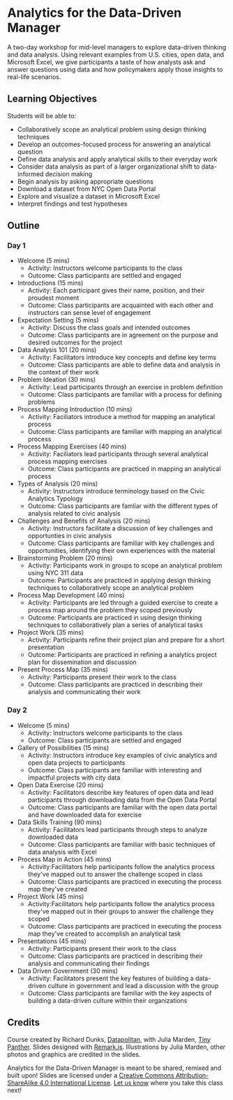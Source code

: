 # Analytics for the Data-Driven Manager

A two-day workshop for mid-level managers to explore data-driven thinking and data analysis. Using relevant examples from U.S. cities, open data, and Microsoft Excel, we give participants a taste of how analysts ask and answer questions using data and how policymakers apply those insights to real-life scenarios.    

## Learning Objectives

Students will be able to:
+ Collaboratively scope an analytical problem using design thinking techniques
+ Develop an outcomes-focused process for answering an analytical question
+ Define data analysis and apply analytical skills to their everyday work
+ Consider data analysis as part of a larger organizational shift to data-informed decision making
+ Begin analysis by asking appropriate questions
+ Download a dataset from NYC Open Data Portal
+ Explore and visualize a dataset in Microsoft Excel
+ Interpret findings and test hypotheses

## Outline
### Day 1
+ Welcome (5 mins)
    + Activity: Instructors welcome participants to the class   
    + Outcome: Class participants are settled and engaged  
+ Introductions (15 mins)
    + Activity: Each participant gives their name, position, and their proudest moment
    + Outcome: Class participants are acquainted with each other and instructors can sense level of engagement 
+ Expectation Setting (5 mins)
    + Activity: Discuss the class goals and intended outcomes
    + Outcome: Class participants are in agreement on the purpose and desired outcomes for the project
+ Data Analysis 101 (20 mins)
    + Activity: Facilitators introduce key concepts and define key terms
    + Outcome: Class participants are able to define data and analysis in the context of their work
+ Problem Ideation (30 mins)
    + Activity: Lead participants through an exercise in problem definition
    + Outcome: Class participants are familiar with a process for defining problems
+ Process Mapping Introduction (10 mins)
    + Activity: Faciliators introduce a method for mapping an analytical process
    + Outcome: Class participants are familiar with mapping an analytical process
+ Process Mapping Exercises (40 mins)
    + Activity: Faciliators lead participants through several analytical process mapping exercises
    + Outcome: Class participants are practiced in mapping an analytical process   
+ Types of Analysis (20 mins)
    + Activity: Instructors introduce terminology based on the Civic Analytics Typology 
    + Outcome: Class participants are famliar with the different types of analysis related to civic analysis
+ Challenges and Benefits of Analysis (20 mins)
    + Activity: Instructors facilitate a discussion of key challenges and opportunties in civic analysis    
    + Outcome: Class participants are familiar with key challenges and opportunities, identifying their own experiences with the material
+ Brainstorming Problem (20 mins)
    + Activity: Participants work in groups to scope an analytical problem using NYC 311 data
    + Outcome: Participants are practiced in applying design thinking techniques to collaboratively scope an analytical problem
+ Process Map Development (40 mins)
    + Activity: Participants are led through a guided exercise to create a process map around the problem they scoped previously
    + Outcome: Participants are practiced in using design thinking techniques to collaboratively plan a series of analytical tasks
+ Project Work (35 mins)
    + Activity: Participants refine their project plan and prepare for a short presentation
    + Outcome: Participants are practiced in refining a analytics project plan for dissemination and discussion
+ Present Process Map (35 mins)
    + Activity: Participants present their work to the class
    + Outcome: Class participants are practiced in describing their analysis and communicating their work

### Day 2
+ Welcome (5 mins)
    + Activity: Instructors welcome participants to the class
    + Outcome: Class participants are settled and engaged
+ Gallery of Possibilities (15 mins)
    + Activity: Instructors introduce key examples of civic analytics and open data projects to participants
    + Outcome: Class participants are familiar with interesting and impactful projects with city data
+ Open Data Exercise (20 mins)
    + Activity: Facilitators describe key features of open data and lead participants through downloading data from the Open Data Portal
    + Outcome: Class participants are familiar with the open data portal and have downloaded data for exercise
+ Data Skills Training (90 mins)
    + Activity: Facilitators lead participants through steps to analyze downloaded data
    + Outcome: Class participants are familiar with basic techniques of data analysis with Excel
+ Process Map in Action (45 mins)
    + Activity:Facilitators help participants follow the analytics process they've mapped out to answer the challenge scoped in class
    + Outcome: Class participants are practiced in executing the process map they've created
+ Project Work (45 mins)
    + Activity:Facilitators help participants follow the analytics process they've mapped out in their groups to answer the challenge they scoped
    + Outcome: Class participants are practiced in executing the process map they've created to accomplish an analytical task
+ Presentations (45 mins)
    + Activity: Participants present their work to the class
    + Outcome: Class participants are practiced in describing their analysis and communicating their findings
+ Data Driven Government (30 mins)
    + Activity: Facilitators present the key features of building a data-driven culture in government and lead a discussion with the group
    + Outcome: Class participants are familiar with the key aspects of building a data-driven culture within their organizations


## Credits

Course created by Richard Dunks, [Datapolitan](http://www.datapolitan.com/), with Julia Marden, [Tiny Panther](http://tinypanther.pizza/). Slides designed with [Remark.js](https://remarkjs.com/). Illustrations by Julia Marden, other photos and graphics are credited in the slides. 

Analytics for the Data-Driven Manager is meant to be shared, remixed and built upon!  Slides are licensed under a [Creative Commons Attribution-ShareAlike 4.0 International License](http://creativecommons.org/licenses/by-sa/4.0/). [Let us know](mailto:richard@datapolitan.com) where you take this class next!
